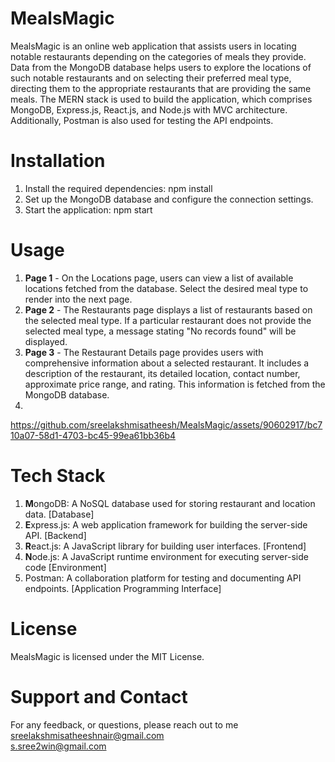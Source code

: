 # MealsMagic  
MealsMagic is an online web application that assists users in locating notable restaurants depending on the categories of meals they provide. Data from the MongoDB database helps users to explore the locations of such notable restaurants and on selecting their preferred meal type, directing them to the appropriate restaurants that are providing the same meals. The MERN stack is used to build the application, which comprises MongoDB, Express.js, React.js, and Node.js with MVC architecture. Additionally, Postman is also used for testing the API endpoints. 
# Installation 
1. Install the required dependencies: npm install  
2. Set up the MongoDB database and configure the connection settings.
3. Start the application: npm start  
# Usage  
1. **Page 1** - On the Locations page, users can view a list of available locations fetched from the database. Select the desired meal type to render into the next page.  
2. **Page 2**  - The Restaurants page displays a list of restaurants based on the selected meal type.  If a particular restaurant does not provide the selected meal type, a message stating "No records found" will be displayed.  
3. **Page 3** - The Restaurant Details page provides users with comprehensive information about a selected restaurant. It includes a description of the restaurant, its detailed location, contact number, approximate price range, and rating. This information is fetched from the MongoDB database.  
4. 



https://github.com/sreelakshmisatheesh/MealsMagic/assets/90602917/bc710a07-58d1-4703-bc45-99ea61bb36b4


# Tech Stack  
1. **M**ongoDB: A NoSQL database used for storing restaurant and location data. [Database]
2. **E**xpress.js: A web application framework for building the server-side API.  [Backend]
3. **R**eact.js: A JavaScript library for building user interfaces. [Frontend]
4. **N**ode.js: A JavaScript runtime environment for executing server-side code [Environment]
5. Postman: A collaboration platform for testing and documenting API endpoints. [Application Programming Interface]
# License  
MealsMagic is licensed under the MIT License.  
# Support and Contact  
For any feedback, or questions, please reach out to me  
sreelakshmisatheeshnair@gmail.com  
s.sree2win@gmail.com





